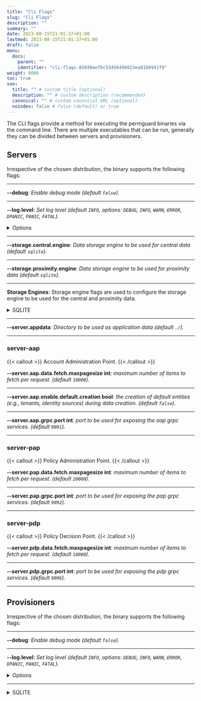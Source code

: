 ```yaml
---
title: "Cli Flags"
slug: "Cli Flags"
description: ""
summary: ""
date: 2023-08-15T21:01:37+01:00
lastmod: 2023-08-15T21:01:37+01:00
draft: false
menu:
  docs:
    parent: ""
    identifier: "cli-flags-85030aefbc53456496023ea81b6941f9"
weight: 6006
toc: true
seo:
  title: "" # custom title (optional)
  description: "" # custom description (recommended)
  canonical: "" # custom canonical URL (optional)
  noindex: false # false (default) or true
---
```

The CLI flags provide a method for executing the permguard binaries via the command line.
There are multiple executables that can be run, generally they can be divided between servers and provisioners.

## Servers

Irrespective of the chosen distribution, the binary supports the following flags:

---
**--debug**: *Enable debug mode (default `false`).*

---
**--log.level**: *Set log level (default `INFO`, options: `DEBUG`, `INFO`, `WARN`, `ERROR`, `DPANIC`, `PANIC`, `FATAL`).*

<details>
  <summary>Options</summary>

| LEVEL     | MEANING                                                                                                          |
|-----------|------------------------------------------------------------------------------------------------------------------|
| DEBUG     | Debug logs are typically voluminous, and are usually disabled in production.                                     |
| INFO      | Info is the default logging priority.                                                                            |
| WARN      | Warn logs are more important than Info, but don't need individual human review.                                  |
| ERROR     | Error logs are high-priority. If an application is running smoothly, it shouldn't generate any error-level logs. |
| DPANIC    | DPanic logs are particularly important errors. In development the logger panics after writing the message.       |
| PANIC     | Panic logs a message, then panics.                                                                               |
| FATAL     | Fatal logs a message, then calls os.Exit(1).                                                                     |

</details>

---

**--storage.central.engine**: *Data storage engine to be used for central data (default `sqlite`).*

---

**--storage.proximity.engine**: *Data storage engine to be used for proximity data (default `sqlite`).*

---

**Storage Engines**: Storage engine flags are used to configure the storage engine to be used for the central and proximity data.

<details>
  <summary>SQLITE</summary>

**--stroage.engine.sqlite.dbname**: *sqlite database name (default `permguard`).*

---

</details>

---

**--server.appdata**: *Directory to be used as application data (default `./`).*

---

### server-aap

{{< callout >}} Account Administration Point. {{< /callout >}}

**--server.aap.data.fetch.maxpagesize int**: *maximum number of items to fetch per request. (default `10000`).*

---

**--server.aap.enable.default.creation bool**: *the creation of default entities (e.g., tenants, identity sources) during data creation. (default `false`).*

---

**--server.aap.grpc.port int**: *port to be used for exposing the aap grpc services. (default `9091`).*

---

### server-pap

{{< callout >}} Policy Administration Point. {{< /callout >}}

**--server.pap.data.fetch.maxpagesize int**: *maximum number of items to fetch per request. (default `10000`).*

---

**--server.pap.grpc.port int**: *port to be used for exposing the pap grpc services. (default `9092`).*

---

### server-pdp

{{< callout >}} Policy Decision Point. {{< /callout >}}

**--server.pdp.data.fetch.maxpagesize int**: *maximum number of items to fetch per request. (default `10000`).*

---

**--server.pdp.grpc.port int**: *port to be used for exposing the pdp grpc services. (default `9096`).*

---

## Provisioners

Irrespective of the chosen distribution, the binary supports the following flags:

---
**--debug**: *Enable debug mode (default `false`).*

---
**--log.level**: *Set log level (default `INFO`, options: `DEBUG`, `INFO`, `WARN`, `ERROR`, `DPANIC`, `PANIC`, `FATAL`).*

<details>
  <summary>Options</summary>

| LEVEL     | MEANING                                                                                                          |
|-----------|------------------------------------------------------------------------------------------------------------------|
| DEBUG     | Debug logs are typically voluminous, and are usually disabled in production.                                     |
| INFO      | Info is the default logging priority.                                                                            |
| WARN      | Warn logs are more important than Info, but don't need individual human review.                                  |
| ERROR     | Error logs are high-priority. If an application is running smoothly, it shouldn't generate any error-level logs. |
| DPANIC    | DPanic logs are particularly important errors. In development the logger panics after writing the message.       |
| PANIC     | Panic logs a message, then panics.                                                                               |
| FATAL     | Fatal logs a message, then calls os.Exit(1).                                                                     |

</details>

---

<details>
  <summary>SQLITE</summary>

**--stroage.engine.sqlite.filepath**: *sqlite database file path (default `.`).*

---

</details>
